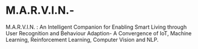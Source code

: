 # M.A.R.V.I.N.-
M.A.R.V.I.N. : An Intelligent Companion for Enabling Smart Living through User Recognition and Behaviour Adaption- A Convergence of IoT, Machine Learning, Reinforcement Learning, Computer Vision and NLP.
